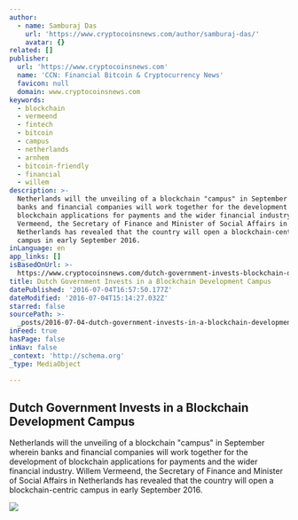 ```yaml
---
author:
  - name: Samburaj Das
    url: 'https://www.cryptocoinsnews.com/author/samburaj-das/'
    avatar: {}
related: []
publisher:
  url: 'https://www.cryptocoinsnews.com'
  name: 'CCN: Financial Bitcoin & Cryptocurrency News'
  favicon: null
  domain: www.cryptocoinsnews.com
keywords:
  - blockchain
  - vermeend
  - fintech
  - bitcoin
  - campus
  - netherlands
  - arnhem
  - bitcoin-friendly
  - financial
  - willem
description: >-
  Netherlands will the unveiling of a blockchain "campus" in September wherein
  banks and financial companies will work together for the development of
  blockchain applications for payments and the wider financial industry. Willem
  Vermeend, the Secretary of Finance and Minister of Social Affairs in
  Netherlands has revealed that the country will open a blockchain-centric
  campus in early September 2016.
inLanguage: en
app_links: []
isBasedOnUrl: >-
  https://www.cryptocoinsnews.com/dutch-government-invests-blockchain-development-campus/
title: Dutch Government Invests in a Blockchain Development Campus
datePublished: '2016-07-04T16:57:50.177Z'
dateModified: '2016-07-04T15:14:27.032Z'
starred: false
sourcePath: >-
  _posts/2016-07-04-dutch-government-invests-in-a-blockchain-development-campus.md
inFeed: true
hasPage: false
inNav: false
_context: 'http://schema.org'
_type: MediaObject

---
```

<article style=""><h1>Dutch Government Invests in a Blockchain Development Campus</h1><p>Netherlands will the unveiling of a blockchain "campus" in September wherein banks and financial companies will work together for the development of blockchain applications for payments and the wider financial industry. Willem Vermeend, the Secretary of Finance and Minister of Social Affairs in Netherlands has revealed that the country will open a blockchain-centric campus in early September 2016.</p><img src="https://www.cryptocoinsnews.com/wp-content/uploads/2016/07/Dutch-flag-sun.jpg" /></article>